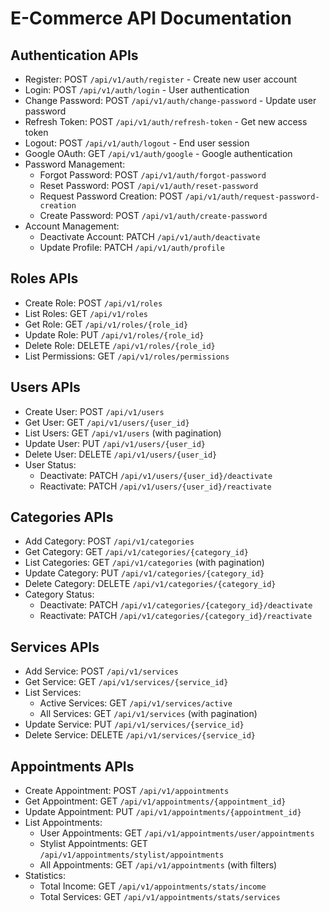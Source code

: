 # E-Commerce API Documentation

## Authentication APIs

- Register: POST `/api/v1/auth/register` - Create new user account
- Login: POST `/api/v1/auth/login` - User authentication
- Change Password: POST `/api/v1/auth/change-password` - Update user password
- Refresh Token: POST `/api/v1/auth/refresh-token` - Get new access token
- Logout: POST `/api/v1/auth/logout` - End user session
- Google OAuth: GET `/api/v1/auth/google` - Google authentication
- Password Management:
  - Forgot Password: POST `/api/v1/auth/forgot-password`
  - Reset Password: POST `/api/v1/auth/reset-password`
  - Request Password Creation: POST `/api/v1/auth/request-password-creation`
  - Create Password: POST `/api/v1/auth/create-password`
- Account Management:
  - Deactivate Account: PATCH `/api/v1/auth/deactivate`
  - Update Profile: PATCH `/api/v1/auth/profile`

## Roles APIs

- Create Role: POST `/api/v1/roles`
- List Roles: GET `/api/v1/roles`
- Get Role: GET `/api/v1/roles/{role_id}`
- Update Role: PUT `/api/v1/roles/{role_id}`
- Delete Role: DELETE `/api/v1/roles/{role_id}`
- List Permissions: GET `/api/v1/roles/permissions`

## Users APIs

- Create User: POST `/api/v1/users`
- Get User: GET `/api/v1/users/{user_id}`
- List Users: GET `/api/v1/users` (with pagination)
- Update User: PUT `/api/v1/users/{user_id}`
- Delete User: DELETE `/api/v1/users/{user_id}`
- User Status:
  - Deactivate: PATCH `/api/v1/users/{user_id}/deactivate`
  - Reactivate: PATCH `/api/v1/users/{user_id}/reactivate`

## Categories APIs

- Add Category: POST `/api/v1/categories`
- Get Category: GET `/api/v1/categories/{category_id}`
- List Categories: GET `/api/v1/categories` (with pagination)
- Update Category: PUT `/api/v1/categories/{category_id}`
- Delete Category: DELETE `/api/v1/categories/{category_id}`
- Category Status:
  - Deactivate: PATCH `/api/v1/categories/{category_id}/deactivate`
  - Reactivate: PATCH `/api/v1/categories/{category_id}/reactivate`

## Services APIs

- Add Service: POST `/api/v1/services`
- Get Service: GET `/api/v1/services/{service_id}`
- List Services:
  - Active Services: GET `/api/v1/services/active`
  - All Services: GET `/api/v1/services` (with pagination)
- Update Service: PUT `/api/v1/services/{service_id}`
- Delete Service: DELETE `/api/v1/services/{service_id}`

## Appointments APIs

- Create Appointment: POST `/api/v1/appointments`
- Get Appointment: GET `/api/v1/appointments/{appointment_id}`
- Update Appointment: PUT `/api/v1/appointments/{appointment_id}`
- List Appointments:
  - User Appointments: GET `/api/v1/appointments/user/appointments`
  - Stylist Appointments: GET `/api/v1/appointments/stylist/appointments`
  - All Appointments: GET `/api/v1/appointments` (with filters)
- Statistics:
  - Total Income: GET `/api/v1/appointments/stats/income`
  - Total Services: GET `/api/v1/appointments/stats/services`
